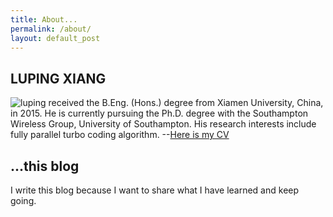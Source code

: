 ```yaml
---
title: About...
permalink: /about/
layout: default_post
---
```


## LUPING XIANG #
![luping](https://lupingX.github.io/materials/cute.jpg)
received the B.Eng. (Hons.) degree from Xiamen University, China, in 2015. 
He is currently pursuing the Ph.D. degree with the Southampton Wireless Group, University of
Southampton. His research interests include fully parallel turbo coding algorithm.
--[Here is my CV](https://lupingX.github.io/materials/luping-CV.pdf)
## ...this blog #

I write this blog because I want to share what I have learned and keep going.

